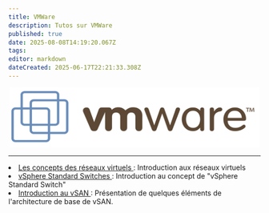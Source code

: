 ```yaml
---
title: VMWare
description: Tutos sur VMWare
published: true
date: 2025-08-08T14:19:20.067Z
tags: 
editor: markdown
dateCreated: 2025-06-17T22:21:33.308Z
---
```


<center>
		<img src="/vmware-logo-png-transparent.png" width="500" height="120">
</center>

---

<li><a href="/VMWare/Les_concepts_des_réseaux_virtuels"> Les concepts des réseaux virtuels </a> : Introduction aux réseaux virtuels </li>

<li><a href="/VMWare/vSphere_Standard_Switches"> vSphere Standard Switches </a> : Introduction au concept de "vSphere Standard Switch" </li>

<li><a href="/VMWare/Introduction_vSAN"> Introduction au vSAN </a> : Présentation de quelques éléments de l'architecture de base de vSAN.


</li>
